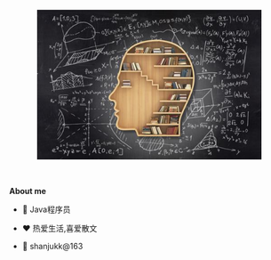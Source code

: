 <p align="center"><a href="https://yuanqi99.github.io"><img width="80%" alt="Hello, I'm Shanju!" src="./assets/gh-readme-header.png" /></a></p>

<br />


**About me**

- 💼 Java程序员

- ❤️ 热爱生活,喜爱散文

- 💬 shanjukk@163
